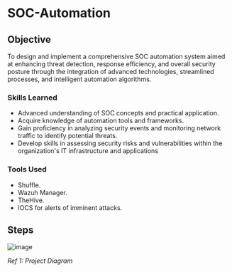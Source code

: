 # SOC-Automation

## Objective
To design and implement a comprehensive SOC automation system aimed at enhancing threat detection, response efficiency, and overall security posture through the integration of advanced technologies, streamlined processes, and intelligent automation algorithms.

### Skills Learned

- Advanced understanding of SOC concepts and practical application.
- Acquire knowledge of automation tools and frameworks.
- Gain proficiency in analyzing security events and monitoring network traffic to identify potential threats.
- Develop skills in assessing security risks and vulnerabilities within the organization's IT infrastructure and applications

### Tools Used

- Shuffle.
- Wazuh Manager.
- TheHive.
- IOCS for alerts of imminent attacks.

## Steps
![image](https://github.com/wh0arew3/SOC-Automation/assets/169475306/4aa8d2a9-f54c-406c-aab2-c5031fb53f0b)


*Ref 1: Project Diagram*
